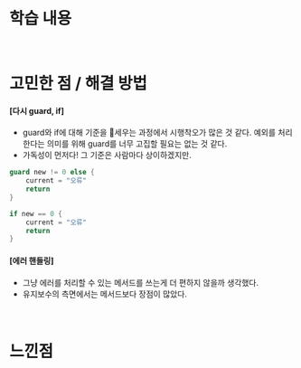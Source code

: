 

# 학습 내용


<br>

# 고민한 점 / 해결 방법
#### [다시 guard, if]
- guard와 if에 대해 기준을 세우는 과정에서 시행착오가 많은 것 같다. 예외를 처리한다는 의미를 위해 guard를 너무 고집할 필요는 없는 것 같다.
- 가독성이 먼저다! 그 기준은 사람마다 상이하겠지만.

```swift
guard new != 0 else {
    current = "오류"
    return
}

if new == 0 {
    current = "오류"
    return
}

```

#### [에러 핸들링]
- 그냥 에러를 처리할 수 있는 메서드를 쓰는게 더 편하지 않을까 생각했다.
- 유지보수의 측면에서는 메서드보다 장점이 많았다.

<br>

# 느낀점
